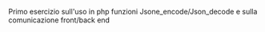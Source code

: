 Primo esercizio sull'uso in php funzioni Jsone_encode/Json_decode e sulla comunicazione front/back end
